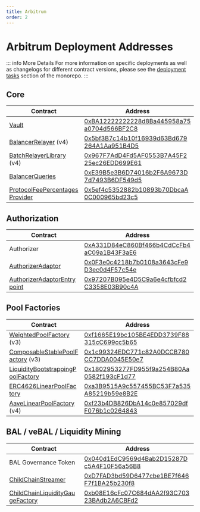 ```yaml
---
title: Arbitrum
order: 2
---
```


# Arbitrum Deployment Addresses

::: info More Details
For more information on specific deployments as well as changelogs for different contract versions, please see the [deployment tasks](https://github.com/balancer/balancer-v2-monorepo/tree/master/pkg/deployments/tasks) section of the monorepo.
:::

## Core

| Contract                                                                                                                                                         | Address                                                                                                                                                |
| ---------------------------------------------------------------------------------------------------------------------------------------------------------------- | ------------------------------------------------------------------------------------------------------------------------------------------------------ |
| [Vault](https://github.com/balancer/balancer-v2-monorepo/blob/master/pkg/vault/contracts/Vault.sol)                                                              | <span class="address-link">[0xBA12222222228d8Ba445958a75a0704d566BF2C8](https://arbiscan.io/address/0xBA12222222228d8Ba445958a75a0704d566BF2C8)</span> |
| [BalancerRelayer](https://github.com/balancer/balancer-v2-monorepo/blob/master/pkg/standalone-utils/contracts/relayer/BalancerRelayer.sol) (v4)                  | <span class="address-link">[0x5bf3B7c14b10f16939d63Bd679264A1Aa951B4D5](https://arbiscan.io/address/0x5bf3B7c14b10f16939d63Bd679264A1Aa951B4D5)</span> |
| [BatchRelayerLibrary](https://github.com/balancer/balancer-v2-monorepo/blob/master/pkg/standalone-utils/contracts/BatchRelayerLibrary.sol) (v4)                  | <span class="address-link">[0x967F7AdD4Fd5AF0553B7A45F225ec26EDD699E61](https://arbiscan.io/address/0x967F7AdD4Fd5AF0553B7A45F225ec26EDD699E61)</span> |
| [BalancerQueries](https://github.com/balancer/balancer-v2-monorepo/blob/master/pkg/standalone-utils/contracts/BalancerQueries.sol)                               | <span class="address-link">[0xE39B5e3B6D74016b2F6A9673D7d7493B6DF549d5](https://arbiscan.io/address/0xE39B5e3B6D74016b2F6A9673D7d7493B6DF549d5)</span> |
| [ProtocolFeePercentagesProvider](https://github.com/balancer/balancer-v2-monorepo/blob/master/pkg/standalone-utils/contracts/ProtocolFeePercentagesProvider.sol) | <span class="address-link">[0x5ef4c5352882b10893b70DbcaA0C000965bd23c5](https://arbiscan.io/address/0x5ef4c5352882b10893b70DbcaA0C000965bd23c5)</span> |

## Authorization

| Contract                                                                                                                                                         | Address                                                                                                                                                |
| ---------------------------------------------------------------------------------------------------------------------------------------------------------------- | ------------------------------------------------------------------------------------------------------------------------------------------------------ |
| Authorizer                                                                                                                                                       | <span class="address-link">[0xA331D84eC860Bf466b4CdCcFb4aC09a1B43F3aE6](https://arbiscan.io/address/0xA331D84eC860Bf466b4CdCcFb4aC09a1B43F3aE6)</span> |
| [AuthorizerAdaptor](https://github.com/balancer/balancer-v2-monorepo/blob/master/pkg/liquidity-mining/contracts/admin/AuthorizerAdaptor.sol)                     | <span class="address-link">[0x0F3e0c4218b7b0108a3643cFe9D3ec0d4F57c54e](https://arbiscan.io/address/0x0F3e0c4218b7b0108a3643cFe9D3ec0d4F57c54e)</span> |
| [AuthorizerAdaptorEntrypoint](https://github.com/balancer/balancer-v2-monorepo/blob/master/pkg/liquidity-mining/contracts/admin/AuthorizerAdaptorEntrypoint.sol) | <span class="address-link">[0x97207B095e4D5C9a6e4cfbfcd2C3358E03B90c4A](https://arbiscan.io/address/0x97207B095e4D5C9a6e4cfbfcd2C3358E03B90c4A)</span> |

## Pool Factories

| Contract                                                                                                                                                                | Address                                                                                                                                                |
| ----------------------------------------------------------------------------------------------------------------------------------------------------------------------- | ------------------------------------------------------------------------------------------------------------------------------------------------------ |
| [WeightedPoolFactory](https://github.com/balancer/balancer-v2-monorepo/blob/master/pkg/pool-weighted/contracts/WeightedPoolFactory.sol) (v3)                            | <span class="address-link">[0xf1665E19bc105BE4EDD3739F88315cC699cc5b65](https://arbiscan.io/address/0xf1665E19bc105BE4EDD3739F88315cC699cc5b65)</span> |
| [ComposableStablePoolFactory](https://github.com/balancer/balancer-v2-monorepo/blob/master/pkg/pool-stable/contracts/ComposableStablePoolFactory.sol) (v3)              | <span class="address-link">[0x1c99324EDC771c82A0DCCB780CC7DDA0045E50e7](https://arbiscan.io/address/0x1c99324EDC771c82A0DCCB780CC7DDA0045E50e7)</span> |
| [LiquidityBootstrappingPoolFactory](https://github.com/balancer/balancer-v2-monorepo/blob/master/pkg/pool-weighted/contracts/lbp/LiquidityBootstrappingPoolFactory.sol) | <span class="address-link">[0x1802953277FD955f9a254B80Aa0582f193cF1d77](https://arbiscan.io/address/0x1802953277FD955f9a254B80Aa0582f193cF1d77)</span> |
| [ERC4626LinearPoolFactory](https://github.com/orbcollective/linear-pools/blob/master/pkg/linear-pools/contracts/erc4626-linear-pool/ERC4626LinearPoolFactory.sol)       | <span class="address-link">[0xa3B9515A9c557455BC53F7a535A85219b59e8B2E](https://arbiscan.io/address/0xa3B9515A9c557455BC53F7a535A85219b59e8B2E)</span> |
| [AaveLinearPoolFactory](https://github.com/orbcollective/linear-pools/blob/master/pkg/linear-pools/contracts/aave-v2-linear-pool/AaveLinearPoolFactory.sol) (v4)        | <span class="address-link">[0xf23b4DB826DbA14c0e857029dfF076b1c0264843](https://arbiscan.io/address/0xf23b4DB826DbA14c0e857029dfF076b1c0264843)</span> |

## BAL / veBAL / Liquidity Mining

| Contract                                                                                                                                                                  | Address                                                                                                                                                |
| ------------------------------------------------------------------------------------------------------------------------------------------------------------------------- | ------------------------------------------------------------------------------------------------------------------------------------------------------ |
| BAL Governance Token                                                                                                                                                      | <span class="address-link">[0x040d1EdC9569d4Bab2D15287Dc5A4F10F56a56B8](https://arbiscan.io/address/0x040d1EdC9569d4Bab2D15287Dc5A4F10F56a56B8)</span> |
| [ChildChainStreamer](https://github.com/balancer/balancer-v2-monorepo/blob/master/pkg/liquidity-mining/contracts/gauges/ChildChainStreamer.vy)                            | <span class="address-link">[0xD7FAD3bd59D6477cbe1BE7f646F7f1BA25b230f8](https://arbiscan.io/address/0xD7FAD3bd59D6477cbe1BE7f646F7f1BA25b230f8)</span> |
| [ChildChainLiquidityGaugeFactory](https://github.com/balancer/balancer-v2-monorepo/blob/master/pkg/liquidity-mining/contracts/gauges/ChildChainLiquidityGaugeFactory.sol) | <span class="address-link">[0xb08E16cFc07C684dAA2f93C70323BAdb2A6CBFd2](https://arbiscan.io/address/0xb08E16cFc07C684dAA2f93C70323BAdb2A6CBFd2)</span> |

<style scoped>
table {
    display: table;
    width: 100%;
}
table th:first-of-type, td:first-of-type {
    width: 40%;
}
table th:nth-of-type(2) {
    width: 60%;
}
td {
    max-width: 0;
    overflow: hidden;
}
</style>
